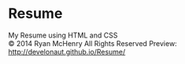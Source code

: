 Resume
======

My Resume using HTML and CSS<br/>
© 2014 Ryan McHenry All Rights Reserved
Preview: http://develonaut.github.io/Resume/
